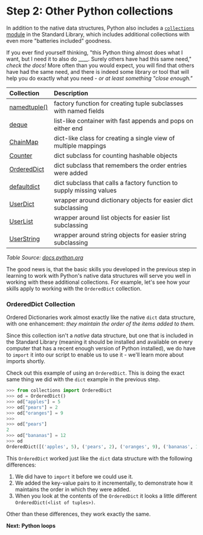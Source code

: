 # Step 2: Other Python collections

In addition to the native data structures, Python also includes a [`collections` module](https://docs.python.org/3/library/collections.html) in the Standard Library, which includes additional collections with even more "batteries included" goodness.

If you ever find yourself thinking, "this Python thing almost does what I want, but I need it to also do ____.  Surely others have had this same need," _check the docs!_  More often than you would expect, you will find that others have had the same need, and there is indeed some library or tool that will help you do exactly what you need - _or at least something "close enough."_

| Collection                                                                                | Description |
|:------------------------------------------------------------------------------------------|:--|
| [namedtuple()](https://docs.python.org/3/library/collections.html#collections.namedtuple) | factory function for creating tuple subclasses with named fields |
| [deque](https://docs.python.org/3/library/collections.html#collections.deque)             | list-like container with fast appends and pops on either end |
| [ChainMap](https://docs.python.org/3/library/collections.html#collections.ChainMap)       | dict-like class for creating a single view of multiple mappings |
| [Counter](https://docs.python.org/3/library/collections.html#collections.Counter)         | dict subclass for counting hashable objects |
| [OrderedDict](https://docs.python.org/3/library/collections.html#collections.OrderedDict) | dict subclass that remembers the order entries were added |
| [defaultdict](https://docs.python.org/3/library/collections.html#collections.defaultdict) | dict subclass that calls a factory function to supply missing values |
| [UserDict](https://docs.python.org/3/library/collections.html#collections.UserDict)       | wrapper around dictionary objects for easier dict subclassing |
| [UserList](https://docs.python.org/3/library/collections.html#collections.UserList)       | wrapper around list objects for easier list subclassing |
| [UserString](https://docs.python.org/3/library/collections.html#collections.UserString)   | wrapper around string objects for easier string subclassing |

_Table Source: [docs.python.org](https://docs.python.org/3/library/collections.html)_

The good news is, that the basic skills you developed in the previous step in learning to work with Python's native data structures will serve you well in working with these additional collections. For example, let's see how your skills apply to working with the `OrderedDict` collection.

### OrderedDict Collection

Ordered Dictionaries work almost exactly like the native `dict` data structure, with one enhancement:  _they maintain the order of the items added to them._

Since this collection isn't a _native_ data structure, but one that is included in the Standard Library (meaning it should be installed and available on every computer that has a recent enough version of Python installed), we do have to `import` it into our script to enable us to use it - we'll learn more about imports shortly.

Check out this example of using an `OrderedDict`. This is doing the exact same thing we did with the `dict` example in the previous step.

```python
>>> from collections import OrderedDict
>>> od = OrderedDict()
>>> od["apples"] = 5
>>> od["pears"] = 2
>>> od["oranges"] = 9
>>>
>>> od["pears"]
2
>>> od["bananas"] = 12
>>> od
OrderedDict([('apples', 5), ('pears', 2), ('oranges', 9), ('bananas', 12)])
```

This `OrderedDict` worked just like the `dict` data structure with the following differences:

1. We did have to `import` it before we could use it.
2. We added the key-value pairs to it incrementally, to demonstrate how it maintains the order in which they were added.
3. When you look at the contents of the `OrderedDict` it looks a little different `OrderedDict(<list of tuples>)`.

Other than these differences, they work exactly the same.

**Next: Python loops**
